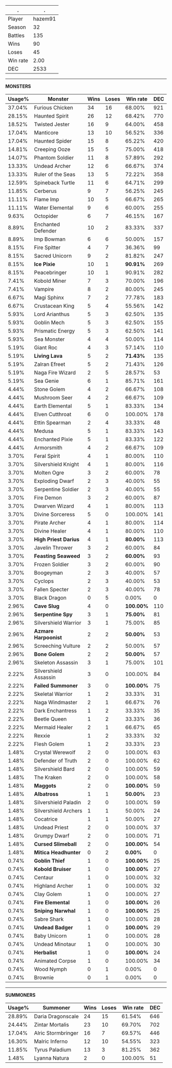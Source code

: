 .|.
|-|-
Player|hazem91
Season|32
Battles|135
Wins|90
Loses|45
Win rate|2.00
DEC|2533

---
**MONSTERS**

Usage%|Monster|Wins|Loses|Win rate|DEC|
-|-|-|-|-|-|
37.04%|Furious Chicken|34|16|68.00%|921|
28.15%|Haunted Spirit|26|12|68.42%|770|
18.52%|Twisted Jester|16|9|64.00%|458|
17.04%|Manticore|13|10|56.52%|336|
17.04%|Haunted Spider|15|8|65.22%|420|
14.81%|Creeping Ooze|15|5|75.00%|418|
14.07%|Phantom Soldier|11|8|57.89%|292|
13.33%|Undead Archer|12|6|66.67%|374|
13.33%|Ruler of the Seas|13|5|72.22%|358|
12.59%|Spineback Turtle|11|6|64.71%|299|
11.85%|Cerberus|9|7|56.25%|245|
11.11%|Flame Imp|10|5|66.67%|265|
11.11%|Water Elemental|9|6|60.00%|255|
9.63%|Octopider|6|7|46.15%|167|
8.89%|Enchanted Defender|10|2|83.33%|337|
8.89%|Imp Bowman|6|6|50.00%|157|
8.15%|Fire Spitter|4|7|36.36%|99|
8.15%|Sacred Unicorn|9|2|81.82%|247|
8.15%|**Ice Pixie**|10|1|**90.91%**|269|
8.15%|Peacebringer|10|1|90.91%|282|
7.41%|Kobold Miner|7|3|70.00%|196|
7.41%|Vampire|8|2|80.00%|245|
6.67%|Magi Sphinx|7|2|77.78%|183|
6.67%|Crustacean King|5|4|55.56%|142|
5.93%|Lord Arianthus|5|3|62.50%|135|
5.93%|Goblin Mech|5|3|62.50%|155|
5.93%|Prismatic Energy|5|3|62.50%|141|
5.93%|Sea Monster|4|4|50.00%|114|
5.19%|Giant Roc|4|3|57.14%|110|
5.19%|**Living Lava**|5|2|**71.43%**|135|
5.19%|Zalran Efreet|5|2|71.43%|126|
5.19%|Naga Fire Wizard|2|5|28.57%|53|
5.19%|Sea Genie|6|1|85.71%|161|
4.44%|Stone Golem|4|2|66.67%|108|
4.44%|Mushroom Seer|4|2|66.67%|109|
4.44%|Earth Elemental|5|1|83.33%|134|
4.44%|Elven Cutthroat|6|0|100.00%|178|
4.44%|Ettin Spearman|2|4|33.33%|48|
4.44%|Medusa|5|1|83.33%|143|
4.44%|Enchanted Pixie|5|1|83.33%|122|
4.44%|Armorsmith|4|2|66.67%|109|
3.70%|Feral Spirit|4|1|80.00%|110|
3.70%|Silvershield Knight|4|1|80.00%|116|
3.70%|Molten Ogre|3|2|60.00%|78|
3.70%|Exploding Dwarf|2|3|40.00%|55|
3.70%|Serpentine Soldier|2|3|40.00%|55|
3.70%|Fire Demon|3|2|60.00%|87|
3.70%|Dwarven Wizard|4|1|80.00%|113|
3.70%|Divine Sorceress|5|0|100.00%|141|
3.70%|Pirate Archer|4|1|80.00%|114|
3.70%|Divine Healer|4|1|80.00%|110|
3.70%|**High Priest Darius**|4|1|**80.00%**|113|
3.70%|Javelin Thrower|3|2|60.00%|84|
3.70%|**Feasting Seaweed**|3|2|**60.00%**|93|
3.70%|Frozen Soldier|3|2|60.00%|90|
3.70%|Boogeyman|2|3|40.00%|57|
3.70%|Cyclops|2|3|40.00%|53|
3.70%|Fallen Specter|2|3|40.00%|78|
3.70%|Black Dragon|0|5|0.00%|0|
2.96%|**Cave Slug**|4|0|**100.00%**|110|
2.96%|**Serpentine Spy**|3|1|**75.00%**|81|
2.96%|Silvershield Warrior|3|1|75.00%|85|
2.96%|**Azmare Harpoonist**|2|2|**50.00%**|53|
2.96%|Screeching Vulture|2|2|50.00%|57|
2.96%|**Bone Golem**|2|2|**50.00%**|57|
2.96%|Skeleton Assassin|3|1|75.00%|101|
2.22%|Silvershield Assassin|3|0|100.00%|84|
2.22%|**Failed Summoner**|3|0|**100.00%**|75|
2.22%|Skeletal Warrior|1|2|33.33%|31|
2.22%|Naga Windmaster|2|1|66.67%|76|
2.22%|Dark Enchantress|1|2|33.33%|35|
2.22%|Beetle Queen|1|2|33.33%|36|
2.22%|Mermaid Healer|2|1|66.67%|65|
2.22%|Rexxie|1|2|33.33%|32|
2.22%|Flesh Golem|1|2|33.33%|23|
1.48%|Crystal Werewolf|2|0|100.00%|63|
1.48%|Defender of Truth|2|0|100.00%|62|
1.48%|Silvershield Bard|2|0|100.00%|59|
1.48%|The Kraken|2|0|100.00%|58|
1.48%|**Maggots**|2|0|**100.00%**|59|
1.48%|**Albatross**|1|1|**50.00%**|23|
1.48%|Silvershield Paladin|2|0|100.00%|59|
1.48%|Silvershield Archers|1|1|50.00%|24|
1.48%|Cocatrice|1|1|50.00%|27|
1.48%|Undead Priest|2|0|100.00%|37|
1.48%|Grumpy Dwarf|2|0|100.00%|71|
1.48%|**Cursed Slimeball**|2|0|**100.00%**|54|
1.48%|**Mitica Headhunter**|0|2|**0.00%**|0|
0.74%|**Goblin Thief**|1|0|**100.00%**|25|
0.74%|**Kobold Bruiser**|1|0|**100.00%**|27|
0.74%|Centaur|1|0|100.00%|32|
0.74%|Highland Archer|1|0|100.00%|32|
0.74%|Clay Golem|1|0|100.00%|27|
0.74%|**Fire Elemental**|1|0|**100.00%**|26|
0.74%|**Sniping Narwhal**|1|0|**100.00%**|25|
0.74%|Sabre Shark|1|0|100.00%|28|
0.74%|**Undead Badger**|1|0|**100.00%**|29|
0.74%|Baby Unicorn|1|0|100.00%|28|
0.74%|Undead Minotaur|1|0|100.00%|30|
0.74%|**Herbalist**|1|0|**100.00%**|24|
0.74%|Animated Corpse|1|0|100.00%|34|
0.74%|Wood Nymph|0|1|0.00%|0|
0.74%|Brownie|0|1|0.00%|0|

---
**SUMMONERS**

Usage%|Summoner|Wins|Loses|Win rate|DEC|
-|-|-|-|-|-|
28.89%|Daria Dragonscale|24|15|61.54%|646|
24.44%|Zintar Mortalis|23|10|69.70%|702|
17.04%|Alric Stormbringer|16|7|69.57%|446|
16.30%|Malric Inferno|12|10|54.55%|323|
11.85%|Tyrus Paladium|13|3|81.25%|362|
1.48%|Lyanna Natura|2|0|100.00%|51|
